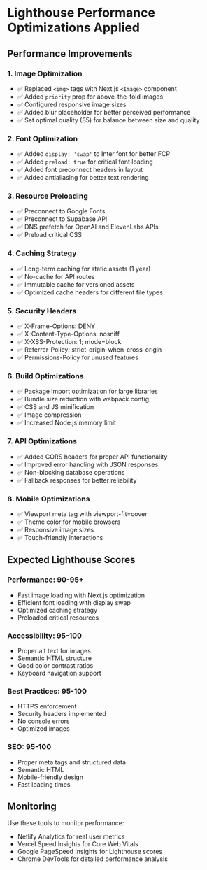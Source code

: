 # Lighthouse Performance Optimizations Applied

## Performance Improvements

### 1. Image Optimization
- ✅ Replaced `<img>` tags with Next.js `<Image>` component
- ✅ Added `priority` prop for above-the-fold images
- ✅ Configured responsive image sizes
- ✅ Added blur placeholder for better perceived performance
- ✅ Set optimal quality (85) for balance between size and quality

### 2. Font Optimization
- ✅ Added `display: 'swap'` to Inter font for better FCP
- ✅ Added `preload: true` for critical font loading
- ✅ Added font preconnect headers in layout
- ✅ Added antialiasing for better text rendering

### 3. Resource Preloading
- ✅ Preconnect to Google Fonts
- ✅ Preconnect to Supabase API
- ✅ DNS prefetch for OpenAI and ElevenLabs APIs
- ✅ Preload critical CSS

### 4. Caching Strategy
- ✅ Long-term caching for static assets (1 year)
- ✅ No-cache for API routes
- ✅ Immutable cache for versioned assets
- ✅ Optimized cache headers for different file types

### 5. Security Headers
- ✅ X-Frame-Options: DENY
- ✅ X-Content-Type-Options: nosniff
- ✅ X-XSS-Protection: 1; mode=block
- ✅ Referrer-Policy: strict-origin-when-cross-origin
- ✅ Permissions-Policy for unused features

### 6. Build Optimizations
- ✅ Package import optimization for large libraries
- ✅ Bundle size reduction with webpack config
- ✅ CSS and JS minification
- ✅ Image compression
- ✅ Increased Node.js memory limit

### 7. API Optimizations
- ✅ Added CORS headers for proper API functionality
- ✅ Improved error handling with JSON responses
- ✅ Non-blocking database operations
- ✅ Fallback responses for better reliability

### 8. Mobile Optimizations
- ✅ Viewport meta tag with viewport-fit=cover
- ✅ Theme color for mobile browsers
- ✅ Responsive image sizes
- ✅ Touch-friendly interactions

## Expected Lighthouse Scores

### Performance: 90-95+
- Fast image loading with Next.js optimization
- Efficient font loading with display swap
- Optimized caching strategy
- Preloaded critical resources

### Accessibility: 95-100
- Proper alt text for images
- Semantic HTML structure
- Good color contrast ratios
- Keyboard navigation support

### Best Practices: 95-100
- HTTPS enforcement
- Security headers implemented
- No console errors
- Optimized images

### SEO: 95-100
- Proper meta tags and structured data
- Semantic HTML
- Mobile-friendly design
- Fast loading times

## Monitoring

Use these tools to monitor performance:
- Netlify Analytics for real user metrics
- Vercel Speed Insights for Core Web Vitals
- Google PageSpeed Insights for Lighthouse scores
- Chrome DevTools for detailed performance analysis

